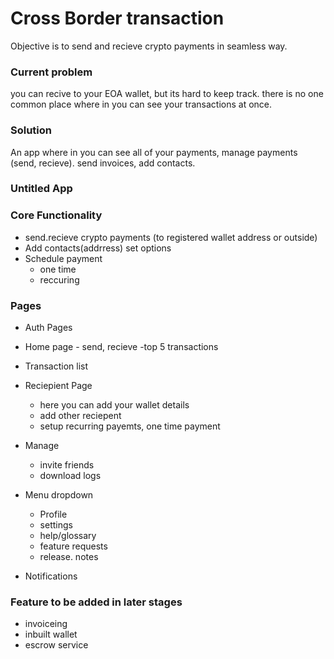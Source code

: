 # Cross Border transaction

Objective is to send and recieve crypto payments in seamless way.

### Current problem

you can recive to your EOA wallet, but its hard to keep track. there is no one common place where in you can see your transactions at once.

### Solution

An app where in you can see all of your payments, manage payments (send, recieve). send invoices, add contacts.

### Untitled App

### Core Functionality

- send.recieve crypto payments (to registered wallet address or outside)
- Add contacts(addrress) set options
- Schedule payment
  - one time
  - reccuring

### Pages

- Auth Pages
- Home page - send, recieve -top 5 transactions
- Transaction list
- Reciepient Page

  - here you can add your wallet details
  - add other reciepent
  - setup recurring payemts, one time payment

- Manage

  - invite friends
  - download logs

- Menu dropdown

  - Profile
  - settings
  - help/glossary
  - feature requests
  - release. notes

- Notifications

### Feature to be added in later stages

- invoiceing
- inbuilt wallet
- escrow service

